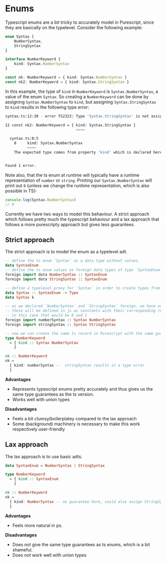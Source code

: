 # Enums

Typescript enums are a bit tricky to accurately model in Purescript, since they are basically on the typelevel. Consider the following example:

```typescript
enum Syntax {
    NumberSyntax,
    StringSyntax 
}

interface NumberKeyword {
    kind: Syntax.NumberSyntax
}

const nk: NumberKeyword = { kind: Syntax.NumberSyntax }
const nk2: NumberKeyword = { kind: Syntax.StringSyntax }
```

In this example, the type of `kind` in `NumberKeyword` is `Syntax.NumberSyntax`, a value of the enum `Syntax`. So creating a `NumberKeyword` can be done by assigning `Syntax.NumberSyntax` to `kind`, but assigning `Syntax.StringSyntax` to `kind` results in the following type error:

```bash 
syntax.ts:12:30 - error TS2322: Type 'Syntax.StringSyntax' is not assignable to type 'Syntax.NumberSyntax'.

12 const nk2: NumberKeyword = { kind: Syntax.StringSyntax }
                                ~~~~

  syntax.ts:8:5
    8     kind: Syntax.NumberSyntax
          ~~~~
    The expected type comes from property 'kind' which is declared here on type 'NumberKeyword'


Found 1 error.
```

Note also, that the ts enum at runtime will typically have a runtime representation of `number` or `string`. 
Printing our `Syntax.NumberSyntax` will print out `0` (unless we change the runtime representation, which is also possible in TS):
```typescript
console.log(Syntax.NumberSyntax)
// 0
```

Currently we have two ways to model this behaviour. A strict approach which follows pretty much the typescript behaviour and a lax approach that follows a more purescripty approach but gives less guarantees.



## Strict approach

The strict approach is to model the enum as a typelevel adt.

```purescript
-- define the ts enum `Syntax` as a data type without values.
data SyntaxEnum
-- define the ts enum values as foreign data types of type `SyntaxEnum`
foreign import data NumberSyntax :: SyntaxEnum
foreign import data StringSyntax :: SyntaxEnum

-- define a typelevel proxy for `Syntax` in order to create types from the foreign data types.
data Syntax :: SyntaxEnum -> Type
data Syntax k

-- as we declared `NumberSyntax` and `StringSyntax` foreign, we have no way to construct them, so let's define foreign imports for them.
-- these will be defined in js as constants with their corresponding runtime representations in ts.
-- in this case that would be 0 and 1 
foreign import numberSyntax :: Syntax NumberSyntax
foreign import stringSyntax :: Syntax StringSyntax

-- now we can create the same ts record in Purescript with the same guarantee, i.e. that our `NumberKeyword` only accepts `NumberSyntax` enum values.
type NumberKeyword
  = { kind :: Syntax NumberSyntax
    }

nk :: NumberKeyword
nk =
  { kind: numberSyntax --  stringSyntax results in a type error
  }
```

**Advantages**
- Represents typescript enums pretty accurately and thus gives us the same type guarantees as the ts version.
- Works well with union types

**Disadvantages**
- Feels a bit clumsy/boilerplatey compared to the lax approach
- Some (background) machinery is necessary to make this work respectively user-friendly

## Lax approach

The lax approach is to use basic adts.

```purescript
data SyntaxEnum = NumberSyntax | StringSyntax

type NumberKeyword
  = { kind :: SyntaxEnum
    }

nk :: NumberKeyword
nk =
  { kind: NumberSyntax -- no guarantee here, could also assign StringSyntax
  }
```

**Advantages**
- Feels more natural in ps.

**Disadvantages**
- Does *not* give the same type guarantees as ts enums, which is a bit shameful.
- Does *not* work well with union types
